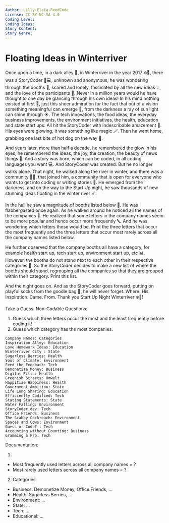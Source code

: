 ```yaml
---
Author: Lilly-Elaia-ReedCode
License: CC BY-NC-SA 4.0
Coding Level:
Coding Ideas:
Story Content:
Story Genre:
---
```


# Floating Ideas in Winterriver

Once upon a time, in a dark alley 🌃, in Winterriver in the year 2017 ❄️🌊,
there was a StoryCoder 📝💻, unknown and anonymous, he was wondering through the
booths 🎪, scared and lonely, fascinated by all the new ideas 💡, and the love
of the participants 💙. Never in a million years would he have thought to one
day be glancing through his own ideas! In his mind nothing existed at first 🧠,
just this sheer admiration for the fact that out of a vision something
meaningful can emerge 👀, from the darkness a ray of sun light can shine through
☀️. The tech innovations, the food ideas, the everyday business improvements,
the environment initiatives, the health, education and state start ups: All hit
the StoryCoder with indescribable amazement 🎉. His eyes were glowing, it was
something like magic 🪄. Then he went home, grabbing one last bite of hot dog on
the way 🌭.

And years later, more than half a decade, he remembered the glow in his eyes, he
remembered the ideas, the joy, the creation, the beauty of news things 🚀. And a
story was born, which can be coded, in all coding languages you want 💻. And
StoryCoder was created. But he no longer walks alone. That night, he walked
along the river in winter, and there was a community 👥👥, that joined him, a
community that is open for everyone who wants to get into coding or writing
stories 🤗. He emerged from the darkness, and on the way to the Start Up night,
he saw thousands of new stunning ideas floating in the winter river ☄️.

In the hall he saw a magnitude of booths listed below 🛒. He was flabbergasted
once again. As he walked around he noticed all the names of the companies 🏬. He
realized that some letters in the company names seem to be more popular and
hence occur more frequently 🔤. And he was wondering which letters those would
be. Print the three letters that occur the most frequently and the three letters
that occur most rarely across all the company names listed below.

He further observed that the company booths all have a category, for example
health start up, tech start up, environment start up, etc 📊. However, the
booths do not stand next to each other in their respective categories 🔀. So the
StoryCoder decides to make a new list of where the booths should stand,
regrouping all the companies so that they are grouped within their category.
Print this list.

And the night goes on. And as the StoryCoder goes forward, putting on playful
socks from the goodie bag 🧦, he will never forget. Where. His. Inspiration.
Came. From. Thank you Start Up Night Winterriver ❄️🌊!

Take a Guess. Non-Codable Questions:

1. Guess which three letters occur the most and the least frequently before coding it!
2. Guess which category has the most companies.

```
Company Names: Categories
Inspiration Alley: Education
Love Homework Ideas: Education
Winterriver City : State
Sugarless Berries: Health
Soul of Climate: Environment
Feed the Feedback: Tech
Demonetize Money: Business
Digital Pills: Health
Greenish Streets: Umwelt
Happitize Happiness: Health
Government Ambition: State
Life Long Sharing: Education
Efficiently Codified: Tech
Stating Statements: State
Water Falling: Environment
StoryCoder.dev: Tech
Office Friends: Business
The Scabby Cockroach: Environment
Spaces and Cows: Environment
Guess or Code? : Tech
Accounting without Counting: Business
Gramming a Pro: Tech
```

Documentation:

1)

- Most frequently used letters across all company names = ?
- Most rarely used letters across all company names = ?

2) Categories:

- Business: Demonetize Money, Office Friends, ...
- Health: Sugarless Berries, ...
- Environment: ...
- State: ...
- Tech: ...
- Educational: ...
